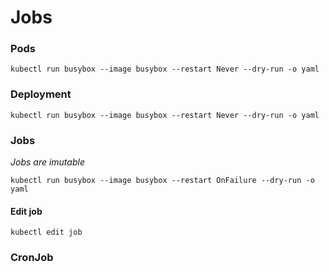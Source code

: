 # Jobs

### Pods
```
kubectl run busybox --image busybox --restart Never --dry-run -o yaml 
```

### Deployment
```
kubectl run busybox --image busybox --restart Never --dry-run -o yaml 
```

### Jobs
_Jobs are imutable_
```
kubectl run busybox --image busybox --restart OnFailure --dry-run -o yaml 
```
#### Edit job
```
kubectl edit job
```

### CronJob
```

```